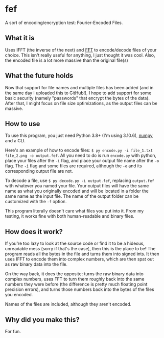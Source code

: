 # fef
A sort of encoding/encryption test: Fourier-Encoded Files.

## What it is
Uses IFFT (the inverse of the next) and [FFT](https://en.wikipedia.org/wiki/Fast_Fourier_transform) to encode/decode files of your choice. This isn't really useful for anything, I just thought it was cool. Also, the encoded file is a lot more massive than the original file(s)

## What the future holds
Now that support for file names and multiple files has been added (and in the same day I uploaded this to GitHub!), I hope to add support for some basic security (namely "passwords" that encrypt the bytes of the data). After that, I might focus on file size optimizations, as the output files can be massive.

## How to use
To use this program, you just need Python 3.8+ (I'm using 3.10.6), [numpy](https://numpy.org/), and a CLI.

Here's an example of how to encode files: `$ py encode.py -i file_1.txt file_2.png -o output.fef`. All you need to do is run `encode.py` with python, place your files after the `-i` flag, and place your output file name after the `-o` flag. The `-i` flag and some files are required, although the `-o` and its corresponding output file are not.

To decode a file, use `$ py decode.py -i output.fef`, replacing `output.fef` with whatever you named your file. Your output files will have the same name as what you originally encoded and will be located in a folder the same name as the input file. The name of the output folder can be customized with the `-f` option.

This program literally doesn't care what files you put into it. From my testing, it works fine with both human-readable and binary files.

## How does it work?
If you're too lazy to look at the source code or find it to be a hideous, unreadable mess (sorry if that's the case), then this is the place to be! The program reads all the bytes in the file and turns them into signed ints. It then uses IFFT to encode them into complex numbers, which are then spat out as raw binary data into the file.

On the way back, it does the opposite: turns the raw binary data into complex numbers, uses FFT to turn them roughly back into the same numbers they were before (the difference is pretty much floating point precision errors), and turns those numbers back into the bytes of the files you encoded.

Names of the files are included, although they aren't encoded.

## Why did you make this?
For fun.
